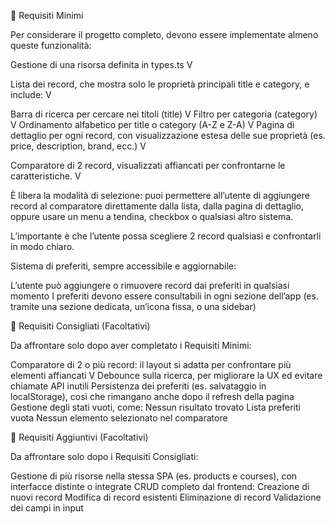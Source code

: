 🥉 Requisiti Minimi

Per considerare il progetto completo, devono essere implementate almeno queste funzionalità:

Gestione di una risorsa definita in types.ts  V

Lista dei record, che mostra solo le proprietà principali title e category, e include: V

Barra di ricerca per cercare nei titoli (title) V
Filtro per categoria (category) V
Ordinamento alfabetico per title o category (A-Z e Z-A) V
Pagina di dettaglio per ogni record, con visualizzazione estesa delle sue proprietà (es. price, description, brand, ecc.) V

Comparatore di 2 record, visualizzati affiancati per confrontarne le caratteristiche.   V

È libera la modalità di selezione: puoi permettere all’utente di aggiungere record al comparatore direttamente dalla lista, dalla pagina di dettaglio, oppure usare un menu a tendina, checkbox o qualsiasi altro sistema.

L’importante è che l’utente possa scegliere 2 record qualsiasi e confrontarli in modo chiaro.

Sistema di preferiti, sempre accessibile e aggiornabile:

L’utente può aggiungere o rimuovere record dai preferiti in qualsiasi momento
I preferiti devono essere consultabili in ogni sezione dell’app (es. tramite una sezione dedicata, un’icona fissa, o una sidebar)

🥈 Requisiti Consigliati (Facoltativi)

Da affrontare solo dopo aver completato i Requisiti Minimi:

Comparatore di 2 o più record: il layout si adatta per confrontare più elementi affiancati V
Debounce sulla ricerca, per migliorare la UX ed evitare chiamate API inutili
Persistenza dei preferiti (es. salvataggio in localStorage), così che rimangano anche dopo il refresh della pagina
Gestione degli stati vuoti, come:
Nessun risultato trovato
Lista preferiti vuota
Nessun elemento selezionato nel comparatore

🥇 Requisiti Aggiuntivi (Facoltativi)

Da affrontare solo dopo i Requisiti Consigliati:

Gestione di più risorse nella stessa SPA (es. products e courses), con interfacce distinte o integrate
CRUD completo dal frontend:
Creazione di nuovi record
Modifica di record esistenti
Eliminazione di record
Validazione dei campi in input

